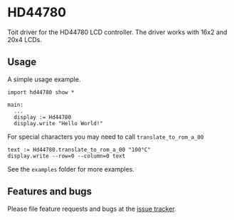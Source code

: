 # HD44780
Toit driver for the HD44780 LCD controller. The driver works with 16x2 and 20x4 LCDs.

## Usage

A simple usage example.

```
import hd44780 show *

main:
  ...
  display := Hd44780
  display.write "Hello World!"
```
For special characters you may need to call `translate_to_rom_a_00`
```
text := Hd44780.translate_to_rom_a_00 "100°C"
display.write --row=0 --column=0 text
```

See the `examples` folder for more examples.

## Features and bugs

Please file feature requests and bugs at the [issue tracker][tracker].

[tracker]: https://github.com/nilwes/HD44780/issues
